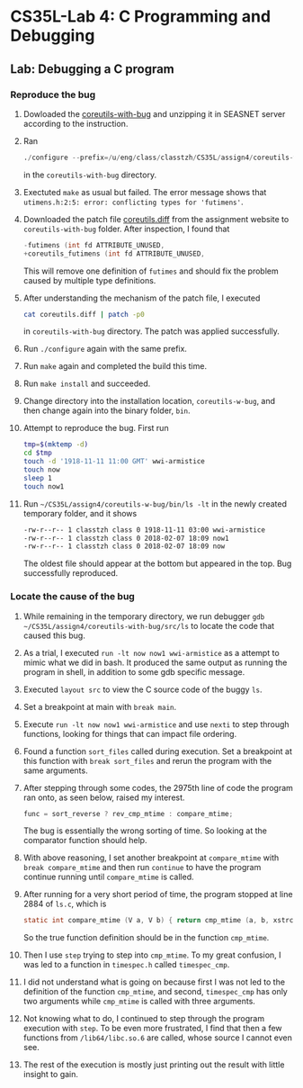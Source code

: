 # CS35L-Lab 4: C Programming and Debugging

## Lab: Debugging a C program

### Reproduce the bug

1. Dowloaded the [coreutils-with-bug](https://web.cs.ucla.edu/classes/winter18/cs35L/assign/coreutils-with-bug.tar.gz) and unzipping it in SEASNET server according to the instruction.

1. Ran
    ```s
    ./configure --prefix=/u/eng/class/classtzh/CS35L/assign4/coreutils-w-bug
    ```
    in the `coreutils-with-bug` directory.

1. Exectuted `make` as usual but failed. The error message shows that `utimens.h:2:5: error: conflicting types for 'futimens'`.

1. Downloaded the patch file [coreutils.diff](https://web.cs.ucla.edu/classes/winter18/cs35L/assign/coreutils.diff) from the assignment website to `coreutils-with-bug` folder. After inspection, I found that
    ```C
    -futimens (int fd ATTRIBUTE_UNUSED,
    +coreutils_futimens (int fd ATTRIBUTE_UNUSED,
    ```
    This will remove one definition of `futimes` and should fix the problem caused by multiple type definitions.

1. After understanding the mechanism of the patch file, I executed
    ```bash
    cat coreutils.diff | patch -p0
    ```
    in `coreutils-with-bug` directory. The patch was applied successfully.

1. Run `./configure` again with the same prefix.

1. Run `make` again and completed the build this time.

1. Run `make install` and succeeded.

1. Change directory into the installation location, `coreutils-w-bug`, and then change again into the binary folder, `bin`.

1. Attempt to reproduce the bug. First run
    ```bash
    tmp=$(mktemp -d)
    cd $tmp
    touch -d '1918-11-11 11:00 GMT' wwi-armistice
    touch now
    sleep 1
    touch now1
    ```

1. Run `~/CS35L/assign4/coreutils-w-bug/bin/ls -lt` in the newly created temporary folder, and it shows
    ```bash
    -rw-r--r-- 1 classtzh class 0 1918-11-11 03:00 wwi-armistice
    -rw-r--r-- 1 classtzh class 0 2018-02-07 18:09 now1
    -rw-r--r-- 1 classtzh class 0 2018-02-07 18:09 now
    ```
    The oldest file should appear at the bottom but appeared in the top. Bug successfully reproduced.

### Locate the cause of the bug

1. While remaining in the temporary directory, we run debugger `gdb ~/CS35L/assign4/coreutils-with-bug/src/ls` to locate the code that caused this bug.

1. As a trial, I executed `run -lt now now1 wwi-armistice` as a attempt to mimic what we did in bash. It produced the same output as running the program in shell, in addition to some gdb specific message.

1. Executed `layout src` to view the C source code of the buggy `ls`.

1. Set a breakpoint at main with `break main`.

1. Execute `run -lt now now1 wwi-armistice` and use `nexti` to step through functions, looking for things that can impact file ordering.

1. Found a function `sort_files` called during execution. Set a breakpoint at this function with `break sort_files` and rerun the program with the same arguments.

1. After stepping through some codes, the 2975th line of code the program ran onto, as seen below, raised my interest.
    ```C
    func = sort_reverse ? rev_cmp_mtime : compare_mtime;
    ```
    The bug is essentially the wrong sorting of time. So looking at the comparator function should help.

1. With above reasoning, I set another breakpoint at `compare_mtime` with `break compare_mtime` and then run `continue` to have the program continue running until `compare_mtime` is called.

1. After running for a very short period of time, the program stopped at line 2884 of `ls.c`, which is
    ```C
    static int compare_mtime (V a, V b) { return cmp_mtime (a, b, xstrcoll); }
    ```
    So the true function definition should be in the function `cmp_mtime`.

1. Then I use `step` trying to step into `cmp_mtime`. To my great confusion, I was led to a function in `timespec.h` called `timespec_cmp`. 

1. I did not understand what is going on because first I was not led to the definition of the function `cmp_mtime`, and second, `timespec_cmp` has only two arguments while `cmp_mtime` is called with three arguments.

1. Not knowing what to do, I continued to step through the program execution with `step`. To be even more frustrated, I find that then a few functions from `/lib64/libc.so.6` are called, whose source I cannot even see.

1. The rest of the execution is mostly just printing out the result with little insight to gain.